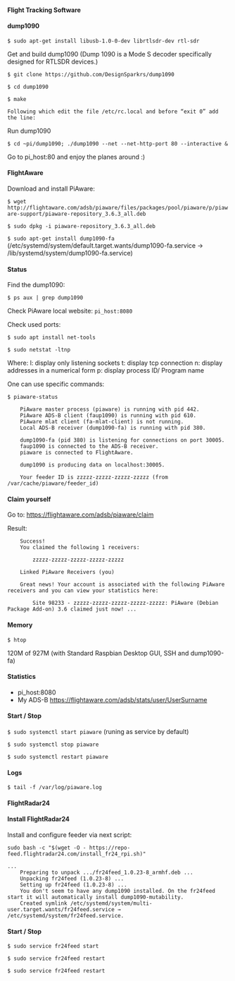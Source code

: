 #### Flight Tracking Software

#### dump1090

``$ sudo apt-get install libusb-1.0-0-dev librtlsdr-dev rtl-sdr``

Get and build dump1090 (Dump 1090 is a Mode S decoder specifically designed for RTLSDR devices.)

``$ git clone https://github.com/DesignSparkrs/dump1090``

``$ cd dump1090``

``$ make``

``Following which edit the file /etc/rc.local and before “exit 0” add the line:``

Run dump1090

``$ cd ~pi/dump1090; ./dump1090 --net --net-http-port 80 --interactive &``

Go to pi_host:80 and enjoy the planes around :)

#### FlightAware

Download and install PiAware:

``$ wget http://flightaware.com/adsb/piaware/files/packages/pool/piaware/p/piaware-support/piaware-repository_3.6.3_all.deb``

``$ sudo dpkg -i piaware-repository_3.6.3_all.deb``

``$ sudo apt-get install dump1090-fa`` (/etc/systemd/system/default.target.wants/dump1090-fa.service → /lib/systemd/system/dump1090-fa.service)


#### Status

Find the dump1090:

``$ ps aux | grep dump1090``

Check PiAware local website: ``pi_host:8080``

Check used ports:

``$ sudo apt install net-tools``

``$ sudo netstat -ltnp``

Where: 
    l: display only listening sockets
    t: display tcp connection
    n: display addresses in a numerical form
    p: display process ID/ Program name
    
One can use specific commands:

``$ piaware-status``

        PiAware master process (piaware) is running with pid 442.
        PiAware ADS-B client (faup1090) is running with pid 610.
        PiAware mlat client (fa-mlat-client) is not running.
        Local ADS-B receiver (dump1090-fa) is running with pid 380.

        dump1090-fa (pid 380) is listening for connections on port 30005.
        faup1090 is connected to the ADS-B receiver.
        piaware is connected to FlightAware.

        dump1090 is producing data on localhost:30005.

        Your feeder ID is zzzzz-zzzzz-zzzzz-zzzzz (from /var/cache/piaware/feeder_id)
        
#### Claim yourself

Go to: https://flightaware.com/adsb/piaware/claim

Result:

        Success!
        You claimed the following 1 receivers:

            zzzzz-zzzzz-zzzzz-zzzzz-zzzzz

        Linked PiAware Receivers (you)

        Great news! Your account is associated with the following PiAware receivers and you can view your statistics here:

            Site 98233 - zzzzz-zzzzz-zzzzz-zzzzz-zzzzz: PiAware (Debian Package Add-on) 3.6 claimed just now! ...

#### Memory

``$ htop``

120M of 927M (with Standard Raspbian Desktop GUI, SSH and dump1090-fa)
   
#### Statistics

- pi_host:8080
- My ADS-B https://flightaware.com/adsb/stats/user/UserSurname

#### Start / Stop

``$ sudo systemctl start piaware`` (runing as service by default)

``$ sudo systemctl stop piaware``

``$ sudo systemctl restart piaware``

#### Logs

``$ tail -f /var/log/piaware.log``

#### FlightRadar24

#### Install FlightRadar24 

Install and configure feeder via next script:

``sudo bash -c "$(wget -O - https://repo-feed.flightradar24.com/install_fr24_rpi.sh)"``

    ...
        Preparing to unpack .../fr24feed_1.0.23-8_armhf.deb ...
        Unpacking fr24feed (1.0.23-8) ...
        Setting up fr24feed (1.0.23-8) ...
        You don't seem to have any dump1090 installed. On the fr24feed start it will automatically install dump1090-mutability.
        Created symlink /etc/systemd/system/multi-user.target.wants/fr24feed.service → /etc/systemd/system/fr24feed.service.



#### Start / Stop

``$ sudo service fr24feed start``

``$ sudo service fr24feed restart``

``$ sudo service fr24feed restart``


